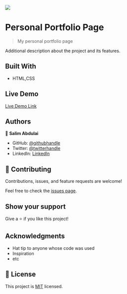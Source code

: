 ![](https://img.shields.io/badge/Microverse-blueviolet)

# Personal Portfolio Page

> My personal portfolio page

Additional description about the project and its features.

## Built With

- HTML,CSS

## Live Demo

[Live Demo Link](https://rayhantabase.github.io/Portfolio/)

## Authors

👤 **Salim Abdulai**

- GitHub: [@githubhandle](https://github.com/githubhandle)
- Twitter: [@twitterhandle](https://twitter.com/twitterhandle)
- LinkedIn: [LinkedIn](https://linkedin.com/in/linkedinhandle)

## 🤝 Contributing

Contributions, issues, and feature requests are welcome!

Feel free to check the [issues page](../../issues/).

## Show your support

Give a ⭐️ if you like this project!

## Acknowledgments

- Hat tip to anyone whose code was used
- Inspiration
- etc

## 📝 License

This project is [MIT](./MIT.md) licensed.
